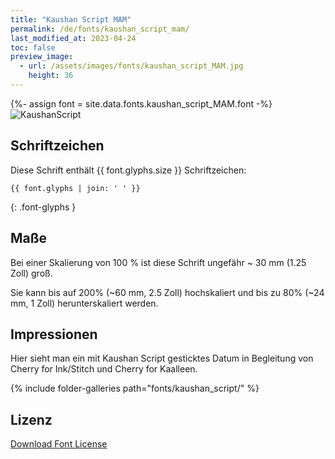 ```yaml
---
title: "Kaushan Script MAM"
permalink: /de/fonts/kaushan_script_mam/
last_modified_at: 2023-04-24
toc: false
preview_image:
  - url: /assets/images/fonts/kaushan_script_MAM.jpg
    height: 36
---
```

{%- assign font = site.data.fonts.kaushan_script_MAM.font -%}
![KaushanScript](/assets/images/fonts/kaushan_script_MAM.jpg)

## Schriftzeichen

Diese Schrift enthält  {{ font.glyphs.size }} Schriftzeichen:

```
{{ font.glyphs | join: ' ' }}
```
{: .font-glyphs }

## Maße

Bei einer Skalierung von 100 % ist diese Schrift ungefähr ~ 30 mm (1.25 Zoll) groß.

Sie kann bis auf 200% (~60 mm, 2.5 Zoll) hochskaliert und bis zu 80% (~24 mm, 1 Zoll) herunterskaliert werden.

## Impressionen

Hier sieht man ein mit Kaushan Script gesticktes Datum in Begleitung von Cherry for Ink/Stitch und Cherry for Kaalleen.

{% include folder-galleries path="fonts/kaushan_script/" %}

## Lizenz

[Download Font License](https://github.com/inkstitch/inkstitch/tree/main/fonts/kaushan_script_MAM/LICENSE)

